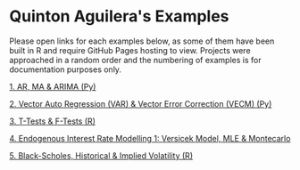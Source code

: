 <h1>Quinton Aguilera's Examples</h1>

Please open links for each examples below, as some of them have been built in R and require GitHub Pages hosting to view. Projects were approached in a random order and the numbering of examples is for documentation purposes only.

[1. AR, MA & ARIMA (Py)](https://github.com/TheChicagoStrategy/FinanceExamples/blob/main/1.%20AR%2C%20MA%2C%20ARIMA%20.ipynb)<br>

[2. Vector Auto Regression (VAR) & Vector Error Correction (VECM) (Py)](https://github.com/TheChicagoStrategy/FinanceExamples/blob/main/2.VectorAutoRegression(VAR)&VectorErrorCorrectionModels(VECM).ipynb)<br>

[3. T-Tests & F-Tests (R)](https://thechicagostrategy.github.io/FinanceExamples/3.%20t_tests_&_f_test.nb.html)<br>

[4. Endogenous Interest Rate Modelling 1: Versicek Model, MLE & Montecarlo]()<br>

[5. Black-Scholes, Historical & Implied Volatility (R)](https://thechicagostrategy.github.io/FinanceExamples/5.%20Black_Scholes.nb.html)<br>
